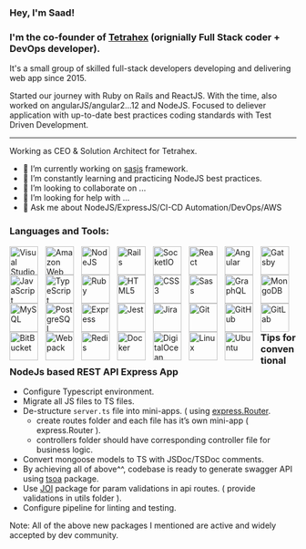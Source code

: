 ### Hey, I'm Saad!

### I'm the co-founder of [Tetrahex](https://tetrahex.com/) (orignially Full Stack coder + DevOps developer).

It's a small group of skilled full-stack developers developing and delivering web app since 2015.

Started our journey with Ruby on Rails and ReactJS. With the time, also worked on angularJS/angular2...12 and NodeJS.
Focused to deliever application with up-to-date best practices coding standards with Test Driven Development.

---

Working as CEO & Solution Architect for Tetrahex.

- 🔭 I’m currently working on [sasjs](https://github.com/sasjs) framework.
- 🌱 I’m constantly learning and practicing NodeJS best practices.
- 👯 I’m looking to collaborate on ...
- 🤔 I’m looking for help with ...
- 💬 Ask me about NodeJS/ExpressJS/CI-CD Automation/DevOps/AWS

### Languages and Tools:

<img align="left" alt="Visual Studio Code" width="50px" src="https://cdn.jsdelivr.net/gh/devicons/devicon/icons/vscode/vscode-original-wordmark.svg" style="padding-right:10px;" />
<img align="left" alt="Amazon Web Services" width="50px" src="https://cdn.jsdelivr.net/gh/devicons/devicon/icons/amazonwebservices/amazonwebservices-original-wordmark.svg" style="padding-right:10px;" />
<img align="left" alt="NodeJS" width="50px" src="https://cdn.jsdelivr.net/gh/devicons/devicon/icons/nodejs/nodejs-plain-wordmark.svg" style="padding-right:10px;" />
<img align="left" alt="Rails" width="50px" src="https://cdn.jsdelivr.net/gh/devicons/devicon/icons/rails/rails-plain-wordmark.svg" style="padding-right:10px;" />
<img align="left" alt="SocketIO" width="50px" src="https://cdn.jsdelivr.net/gh/devicons/devicon/icons/socketio/socketio-original-wordmark.svg" style="padding-right:10px;" />
<img align="left" alt="React" width="50px" src="https://cdn.jsdelivr.net/gh/devicons/devicon/icons/react/react-original-wordmark.svg" style="padding-right:10px;" />
<img align="left" alt="Angular" width="50px" src="https://cdn.jsdelivr.net/gh/devicons/devicon/icons/angularjs/angularjs-original-wordmark.svg" style="padding-right:10px;" />
<img align="left" alt="Gatsby" width="50px" src="https://cdn.jsdelivr.net/gh/devicons/devicon/icons/gatsby/gatsby-original-wordmark.svg" style="padding-right:10px;" />
<img align="left" alt="JavaScript" width="50px" src="https://cdn.jsdelivr.net/gh/devicons/devicon/icons/javascript/javascript-plain.svg" style="padding-right:10px;" />
<img align="left" alt="TypeScript" width="50px" src="https://cdn.jsdelivr.net/gh/devicons/devicon/icons/typescript/typescript-plain.svg" style="padding-right:10px;" />
<img align="left" alt="Ruby" width="50px" src="https://cdn.jsdelivr.net/gh/devicons/devicon/icons/ruby/ruby-plain-wordmark.svg" style="padding-right:10px;" />
<img align="left" alt="HTML5" width="50px" src="https://cdn.jsdelivr.net/gh/devicons/devicon/icons/html5/html5-plain-wordmark.svg" style="padding-right:10px;" />
<img align="left" alt="CSS3" width="50px" src="https://cdn.jsdelivr.net/gh/devicons/devicon/icons/css3/css3-plain-wordmark.svg" style="padding-right:10px;" />
<img align="left" alt="Sass" width="50px" src="https://cdn.jsdelivr.net/gh/devicons/devicon/icons/sass/sass-original.svg" style="padding-right:10px;" />
<img align="left" alt="GraphQL" width="50px" src="https://cdn.jsdelivr.net/gh/devicons/devicon/icons/graphql/graphql-plain-wordmark.svg" style="padding-right:10px;" />
<img align="left" alt="MongoDB" width="50px" src="https://cdn.jsdelivr.net/gh/devicons/devicon/icons/mongodb/mongodb-plain-wordmark.svg" style="padding-right:10px;" />
<img align="left" alt="MySQL" width="50px" src="https://cdn.jsdelivr.net/gh/devicons/devicon/icons/mysql/mysql-original-wordmark.svg" style="padding-right:10px;" />
<img align="left" alt="PostgreSQL" width="50px" src="https://cdn.jsdelivr.net/gh/devicons/devicon/icons/postgresql/postgresql-plain-wordmark.svg" style="padding-right:10px;" />
<img align="left" alt="Express" width="50px" src="https://cdn.jsdelivr.net/gh/devicons/devicon/icons/express/express-original-wordmark.svg" style="padding-right:10px;" />
<img align="left" alt="Jest" width="50px" src="https://cdn.jsdelivr.net/gh/devicons/devicon/icons/jest/jest-plain.svg" style="padding-right:10px;" />
<img align="left" alt="Jira" width="50px" src="https://cdn.jsdelivr.net/gh/devicons/devicon/icons/jira/jira-original-wordmark.svg" style="padding-right:10px;" />
<img align="left" alt="Git" width="50px" src="https://cdn.jsdelivr.net/gh/devicons/devicon/icons/git/git-plain-wordmark.svg" style="padding-right:10px;" />
<img align="left" alt="GitHub" width="50px" src="https://cdn.jsdelivr.net/gh/devicons/devicon/icons/github/github-original-wordmark.svg" style="padding-right:10px;" />
<img align="left" alt="GitLab" width="50px" src="https://cdn.jsdelivr.net/gh/devicons/devicon/icons/gitlab/gitlab-plain-wordmark.svg" style="padding-right:10px;" />
<img align="left" alt="BitBucket" width="50px" src="https://cdn.jsdelivr.net/gh/devicons/devicon/icons/bitbucket/bitbucket-original-wordmark.svg" style="padding-right:10px;" />
<img align="left" alt="Webpack" width="50px" src="https://cdn.jsdelivr.net/gh/devicons/devicon/icons/webpack/webpack-original-wordmark.svg" style="padding-right:10px;" />
<img align="left" alt="Redis" width="50px" src="https://cdn.jsdelivr.net/gh/devicons/devicon/icons/redis/redis-plain-wordmark.svg" style="padding-right:10px;" />
<img align="left" alt="Docker" width="50px" src="https://cdn.jsdelivr.net/gh/devicons/devicon/icons/docker/docker-plain-wordmark.svg" style="padding-right:10px;" />
<img align="left" alt="DigitalOcean" width="50px" src="https://cdn.jsdelivr.net/gh/devicons/devicon/icons/digitalocean/digitalocean-original-wordmark.svg" style="padding-right:10px;" />
<img align="left" alt="Linux" width="50px" src="https://cdn.jsdelivr.net/gh/devicons/devicon/icons/linux/linux-original.svg" style="padding-right:10px;" />
<img align="left" alt="Ubuntu" width="50px" src="https://cdn.jsdelivr.net/gh/devicons/devicon/icons/ubuntu/ubuntu-plain-wordmark.svg" style="padding-right:10px;" />

<br />
<br />

### Tips for conventional NodeJs based REST API Express App

- Configure Typescript environment.
- Migrate all JS files to TS files.
- De-structure `server.ts` file into mini-apps. ( using [express.Router](https://expressjs.com/en/guide/routing.html).
  - create routes folder and each file has it’s own mini-app ( express.Router ).
  - controllers folder should have corresponding controller file for business logic.
- Convert mongoose models to TS with JSDoc/TSDoc comments.
- By achieving all of above^^, codebase is ready to generate swagger API using [tsoa](https://github.com/lukeautry/tsoa) package.
- Use [JOI](https://github.com/sideway/joi) package for param validations in api routes. ( provide validations in utils folder ).
- Configure pipeline for linting and testing.

Note: All of the above new packages I mentioned are active and widely accepted by dev community.
